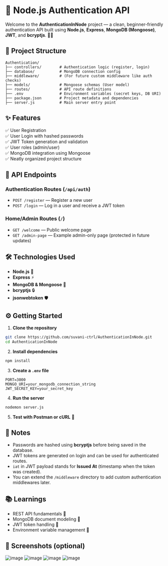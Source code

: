 # 🚀 Node.js Authentication API

Welcome to the **AuthenticationInNode** project — a clean, beginner-friendly authentication API built using **Node.js**, **Express**, **MongoDB (Mongoose)**, **JWT**, and **bcryptjs**. 🔐✨

## 📁 Project Structure

```
Authentication/
├── controllers/        # Authentication logic (register, login)
├── database/           # MongoDB connection config
├── middleware/         # (For future custom middleware like auth checks)
├── models/             # Mongoose schemas (User model)
├── routes/             # API route definitions
├── .env                # Environment variables (secret keys, DB URI)
├── package.json        # Project metadata and dependencies
├── server.js           # Main server entry point
```

## ✨ Features

✅ User Registration  
✅ User Login with hashed passwords  
✅ JWT Token generation and validation  
✅ User roles (admin/user)  
✅ MongoDB integration using Mongoose  
✅ Neatly organized project structure  


## 🔐 API Endpoints

### Authentication Routes (`/api/auth`)

- `POST /register` — Register a new user
- `POST /login` — Log in a user and receive a JWT token

### Home/Admin Routes (`/`)

- `GET /welcome` — Public welcome page
- `GET /admin-page` — Example admin-only page (protected in future updates)


## 🛠️ Technologies Used

- **Node.js** 🌿
- **Express** ⚡
- **MongoDB & Mongoose** 🍃
- **bcryptjs** 🔒
- **jsonwebtoken** 🛡️


## ⚙️ Getting Started

1. **Clone the repository**
```bash
git clone https://github.com/suvani-ctrl/AuthenticationInNode.git
cd AuthenticationInNode
```

2. **Install dependencies**
```bash
npm install
```

3. **Create a `.env` file**
```
PORT=3000
MONGO_URI=your_mongodb_connection_string
JWT_SECRET_KEY=your_secret_key
```

4. **Run the server**
```bash
nodemon server.js
```

5. **Test with Postman or cURL** 🎨


## 📌 Notes

- Passwords are hashed using **bcryptjs** before being saved in the database.
- JWT tokens are generated on login and can be used for authenticated routes.
- `iat` in JWT payload stands for **Issued At** (timestamp when the token was created).
- You can extend the `/middleware` directory to add custom authentication middlewares later.


## 📚 Learnings

- REST API fundamentals 📖
- MongoDB document modeling 📄
- JWT token handling 🔑
- Environment variable management 🔐


## 📸 Screenshots (optional)
![image](https://github.com/user-attachments/assets/78905d09-053c-463a-aa4f-e36c144443c7)
![image](https://github.com/user-attachments/assets/d4f89175-5e6c-418c-b273-63c4c691d744)
![image](https://github.com/user-attachments/assets/0630cef7-80e1-4718-baf3-3d93422c5ad9)
![image](https://github.com/user-attachments/assets/a7c45dae-ff8a-4bbb-9586-a9e33be38904)




